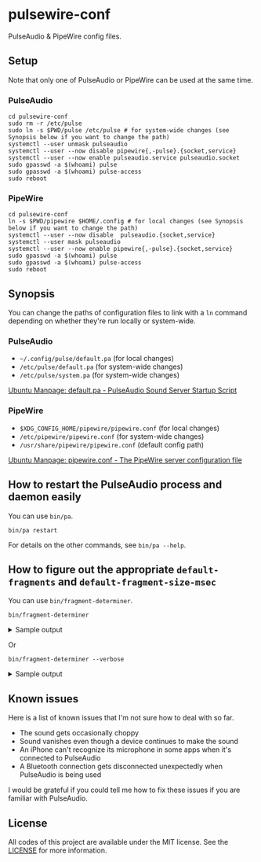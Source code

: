 # pulsewire-conf
PulseAudio & PipeWire config files.



## Setup
Note that only one of PulseAudio or PipeWire can be used at the same time.

### PulseAudio
```shell
cd pulsewire-conf
sudo rm -r /etc/pulse
sudo ln -s $PWD/pulse /etc/pulse # for system-wide changes (see Synopsis below if you want to change the path)
systemctl --user unmask pulseaudio
systemctl --user --now disable pipewire{,-pulse}.{socket,service}
systemctl --user --now enable pulseaudio.service pulseaudio.socket
sudo gpasswd -a $(whoami) pulse
sudo gpasswd -a $(whoami) pulse-access
sudo reboot
```

### PipeWire
```shell
cd pulsewire-conf
ln -s $PWD/pipewire $HOME/.config # for local changes (see Synopsis below if you want to change the path)
systemctl --user --now disable  pulseaudio.{socket,service}
systemctl --user mask pulseaudio
systemctl --user --now enable pipewire{,-pulse}.{socket,service}
sudo gpasswd -a $(whoami) pulse
sudo gpasswd -a $(whoami) pulse-access
sudo reboot
```



## Synopsis
You can change the paths of configuration files to link with a `ln` command depending on whether they're run locally or system-wide.

### PulseAudio
* `~/.config/pulse/default.pa` (for local changes)
* `/etc/pulse/default.pa` (for system-wide changes)
* `/etc/pulse/system.pa` (for system-wide changes)

[Ubuntu Manpage: default.pa - PulseAudio Sound Server Startup Script](https://manpages.ubuntu.com/manpages/bionic/man5/default.pa.5.html)

### PipeWire
* `$XDG_CONFIG_HOME/pipewire/pipewire.conf` (for local changes)
* `/etc/pipewire/pipewire.conf` (for system-wide changes)
* `/usr/share/pipewire/pipewire.conf` (default config path)

[Ubuntu Manpage: pipewire.conf - The PipeWire server configuration file](https://manpages.ubuntu.com/manpages/impish/man5/pipewire.conf.5.html)



## How to restart the PulseAudio process and daemon easily
You can use `bin/pa`.

```shell
bin/pa restart
```

For details on the other commands, see `bin/pa --help`.



## How to figure out the appropriate `default-fragments` and `default-fragment-size-msec`
You can use `bin/fragment-determiner`.

```shell
bin/fragment-determiner
```

<details>
<summary>Sample output</summary>

```
sink 0 "alsa_output.usb-ZOOM_Corporation_U-44-00.analog-surround-40" with sample spec s32le 4ch 48000Hz and channel map front-left,front-right,rear-left,rear-right
        default-fragments = 2
        default-fragment-size-msec = 250

source 1 "alsa_input.usb-ZOOM_Corporation_U-44-00.multichannel-input" with sample spec s32le 4ch 48000Hz and channel map front-left,front-right,rear-left,rear-right
        default-fragments = 2
        default-fragment-size-msec = 250

sink 1 "alsa_output.platform-bcm2835_audio.stereo-fallback" with sample spec s16le 2ch 48000Hz and channel map front-left,front-right
        default-fragments = 2
        default-fragment-size-msec = 31
```
</details>

Or

```shell
bin/fragment-determiner --verbose
```

<details>
<summary>Sample output</summary>

```
sink 0 "alsa_output.usb-ZOOM_Corporation_U-44-00.analog-surround-40" with sample spec s32le 4ch 48000Hz and channel map front-left,front-right,rear-left,rear-right
        values used in calculations:
                sample_rate = 48000
                alsa.resolution_bits = 32
                device.buffering.buffer_size = 1536000
                device.buffering.fragment_size = 768000

        default-fragments = 2
                  (buffer_size / (sample_rate * resolution_bit * 2) * 1000) / fragment_size_msec
                = (1536000 / (48000 * 32 * 2) * 1000) / 250
                = 2

        default-fragment-size-msec = 250
                  fragment_size / (sample_rate * resolution_bit * 2) * 1000
                = 768000 / (48000 * 32 * 2) * 1000
                = 250

source 1 "alsa_input.usb-ZOOM_Corporation_U-44-00.multichannel-input" with sample spec s32le 4ch 48000Hz and channel map front-left,front-right,rear-left,rear-right
        values used in calculations:
                sample_rate = 48000
                alsa.resolution_bits = 32
                device.buffering.buffer_size = 1536000
                device.buffering.fragment_size = 768000

        default-fragments = 2
                  (buffer_size / (sample_rate * resolution_bit * 2) * 1000) / fragment_size_msec
                = (1536000 / (48000 * 32 * 2) * 1000) / 250
                = 2

        default-fragment-size-msec = 250
                  fragment_size / (sample_rate * resolution_bit * 2) * 1000
                = 768000 / (48000 * 32 * 2) * 1000
                = 250

sink 1 "alsa_output.platform-bcm2835_audio.stereo-fallback" with sample spec s16le 2ch 48000Hz and channel map front-left,front-right
        values used in calculations:
                sample_rate = 48000
                alsa.resolution_bits = 16
                device.buffering.buffer_size = 96000
                device.buffering.fragment_size = 48000

        default-fragments = 2
                  (buffer_size / (sample_rate * resolution_bit * 2) * 1000) / fragment_size_msec
                = (96000 / (48000 * 16 * 2) * 1000) / 31
                = 2

        default-fragment-size-msec = 31
                  fragment_size / (sample_rate * resolution_bit * 2) * 1000
                = 48000 / (48000 * 16 * 2) * 1000
                = 31
```
</details>



## Known issues
Here is a list of known issues that I'm not sure how to deal with so far.

* The sound gets occasionally choppy
* Sound vanishes even though a device continues to make the sound
* An iPhone can't recognize its microphone in some apps when it's connected to PulseAudio
* A Bluetooth connection gets disconnected unexpectedly when PulseAudio is being used

I would be grateful if you could tell me how to fix these issues if you are familiar with PulseAudio.



## License
All codes of this project are available under the MIT license. See the [LICENSE](/LICENSE) for more information.
